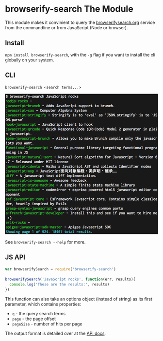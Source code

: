 browserify-search The Module
============================

This module makes it convinient to query the [browserifysearch.org](http://browserifysearch.org) service from the commandline or from JavaScript (Node or browser).

## Install

`npm install browserify-search`, with the `-g` flag if you want to install the cli globally on your system.

## CLI

`browserify-search <search terms...>`

![Output](./output.png)

See `browserify-search --help` for more.

## JS API

```js
var browserifySearch = require('browserify-search')

browserifySearch('JavaScript rocks', function(err, results){
  console.log('These are the results:', results)
})
```

This function can also take an options object (instead of string) as its first parameter, which contains properties:

* `q` - the query search terms
* `page` - the page offset
* `pageSize` - number of hits per page

The output format is detailed over at the [API docs](https://github.com/browserify-search/www#api---get-apisearch).


